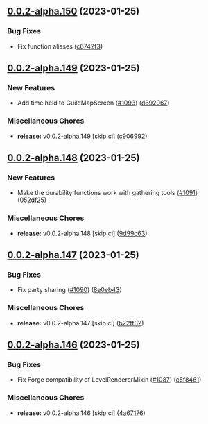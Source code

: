 ## [0.0.2-alpha.150](https://github.com/Wynntils/Artemis/compare/v0.0.2-alpha.149...v0.0.2-alpha.150) (2023-01-25)


### Bug Fixes

* Fix function aliases ([c6742f3](https://github.com/Wynntils/Artemis/commit/c6742f3ff365bbfdfafefc84004c70a685c77399))

## [0.0.2-alpha.149](https://github.com/Wynntils/Artemis/compare/v0.0.2-alpha.148...v0.0.2-alpha.149) (2023-01-25)


### New Features

* Add time held to GuildMapScreen ([#1093](https://github.com/Wynntils/Artemis/issues/1093)) ([d892967](https://github.com/Wynntils/Artemis/commit/d8929678dd37d95f7543f4eedc640db12a92639a))


### Miscellaneous Chores

* **release:** v0.0.2-alpha.149 [skip ci] ([c906992](https://github.com/Wynntils/Artemis/commit/c906992987fbbadde0417338c3d89e4b96af6f51))

## [0.0.2-alpha.148](https://github.com/Wynntils/Artemis/compare/v0.0.2-alpha.147...v0.0.2-alpha.148) (2023-01-25)


### New Features

* Make the durability functions work with gathering tools ([#1091](https://github.com/Wynntils/Artemis/issues/1091)) ([052df25](https://github.com/Wynntils/Artemis/commit/052df251f6f5afd6caaa9038719c5d1c80de450c))


### Miscellaneous Chores

* **release:** v0.0.2-alpha.148 [skip ci] ([9d99c63](https://github.com/Wynntils/Artemis/commit/9d99c63e107ff8500a0eb8baebae670d5733bc11))

## [0.0.2-alpha.147](https://github.com/Wynntils/Artemis/compare/v0.0.2-alpha.146...v0.0.2-alpha.147) (2023-01-25)


### Bug Fixes

* Fix party sharing ([#1090](https://github.com/Wynntils/Artemis/issues/1090)) ([8e0eb43](https://github.com/Wynntils/Artemis/commit/8e0eb43727bfa4922f0d7f846a96b3a5a3622f71))


### Miscellaneous Chores

* **release:** v0.0.2-alpha.147 [skip ci] ([b22ff32](https://github.com/Wynntils/Artemis/commit/b22ff32e0f7a4185660b4b90a9dd138f1291040a))

## [0.0.2-alpha.146](https://github.com/Wynntils/Artemis/compare/v0.0.2-alpha.145...v0.0.2-alpha.146) (2023-01-25)


### Bug Fixes

* Fix Forge compatibility of LevelRendererMixin ([#1087](https://github.com/Wynntils/Artemis/issues/1087)) ([c5f8461](https://github.com/Wynntils/Artemis/commit/c5f84612b43cf407473c7b6ccecfc8b738d9f92f))


### Miscellaneous Chores

* **release:** v0.0.2-alpha.146 [skip ci] ([4a67176](https://github.com/Wynntils/Artemis/commit/4a67176a1d2e98a178e7505b3c6c6dabb1fdccc2))

